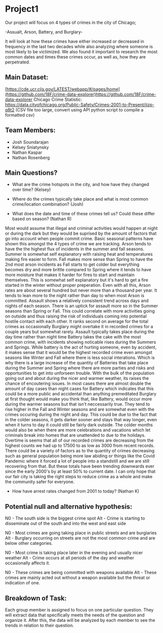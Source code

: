 # Project1
Our project will focus on 4 types of crimes in the city of Chicago;

-Assualt, Arson, Battery, and Burglary-

It will look at how these crimes have either increased or decreased in frequency in the last two decades while also analyzing where someone is most likely to be victimized. We also found it important to research the most common dates and times these crimes occur, as well as, how they are perpetrated.

## Main Dataset:
[https://cde.ucr.cjis.gov/LATEST/webapp/#/pages/home](https://github.com/18F/crime-data-explorer)https://github.com/18F/crime-data-explorer
Chicago Crime Statistic: https://data.cityofchicago.org/Public-Safety/Crimes-2001-to-Present/ijzp-q8t2 (CSV file too large, convert using API python script to compile a formatted csv)

## Team Members:
- Josh Soundarajan
- Kelsey Sniatynsky
- Nathan Kaspar 
- Nathan Rosenberg

## Main Questions?
- What are the crime hotspots in the city, and how have they changed over time? (Kelsey)

- Where do the crimes typically take place and what is most common crime/location combination? (Josh)

- What does the date and time of these crimes tell us? Could these differ based on season? (Nathan R)

Most would assume that illegal and criminal activities would happen at night or during the dark but they would be suprised by the amount of factors that go into account when people commit crime. Basic seasonal patterns have shown this amongst the 4 types of crime we are tracking.
Arson tends to have the the highest flux of incidents in the summer and fall seasons. Summer is somewhat self explanatory with raising heat and temperatures making fire easier to form. Fall makes more sense than Spring to have the 2nd most arson incidents as Fall starts to get colder but everything becomes dry and more brittle compared to Spring where it tends to have more moisture that makes it harder for fires to start and maintain themselves. This is somewhat self explanatory but it's hard to get a fire started in the winter without proper preperation. Even with all this, Arson rates are about several hundred but never more than a thousand per year. It tends to lean more to the night rather than day to when most Arson is committed.
Assault shows a relatively consistent trend across days and nights of each season. There is an uptick for assault more so in the Summer seasons than Spring or Fall. This could correlate with more activities going on outside and thus raising the risk of individuals coming into potential hostile contact with each other. It ranks second on average for the total crimes as occasionally Burglary might overtake it in recorded crimes for a couple years but somewhat rarely. Assault typically takes place during the day time rather than night time
Battery takes the cake with the most common crime, with incidents showing noticable rises during the Summers and Springs. While battery is the act of hurting someone, even by accident, it makes sense that it would be the highest recorded crime even amongst seasons like Winter and Fall where there is less social interations. Which is why there is a large increase of the quantity of Batteries that take place during the Summer and Spring where there are more parties and risks and opportunities to get into unforseen trouble. With the bulk of the population going out and about during the nicer and warmer weather, its raises the chance of encoutering issues. In most cases there are almost double the amount of day cases than night cases for Battery which indicates that this could be a more public and accidental than anything premeditated
Burglary at first thought would make you think that, like Battery, would occur more during the warmer seasons but that isn't neccessarily true. They tend to rise higher in the Fall and Winter seasons and are somewhat even with the crimes occuring during the night and day. This could be due to the fact that in the colder seasons, it gets darker sooner and stays that way longer, even when it turns to day it could still be fairly dark outside. The colder months would also be when there are more celebrations and vacations which let criminals break into homes that are unattended to due to the holidays.
Overtime is seems that all of our recorded crimes are decreasing from the highest counts we had up to 17500 to as low as 3000 from recent records. There could be a variety of factors as to the quantity of crimes decreasing such as general population being more law abiding or things like the Covid Pandemic where it forced a lot of people into a standstill and we are still recovering from that. But these totals have been trending downwards ever since the early 2000's by at least 50% to current date. I can only hope that our fair city is taking the right steps to reduce crime as a whole and make the community safer for everyone.

- How have arrest rates changed from 2001 to today? (Nathan K)

## Potential null and alternative hypothesis:
N0 - The south side is the biggest crime spot
Alt - Crime is starting to disseminate out of the south and into the west and east side

N0 - Most crimes are going taking place in public streets and are burglaries
Alt - Burglary occurring on streets are not the most common crime and are below other categories.

N0 - Most crime is taking place later in the evening and usually nicer weather
Alt - Crime occurs at all periods of the day and weather occasionally affects it.

N0 - These crimes are being committed with weapons available
Alt - These crimes are mainly acted out without a weapon available but the threat or indication of one.


## Breakdown of Task:
Each group member is assigned to focus on one particular question. They will extract data that specifically meets the needs of the question and organize it. After this, the data will be analyzed by each member to see the trends in relation to their question. 

